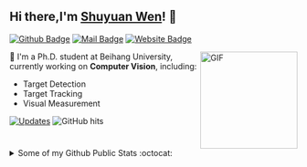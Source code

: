 ## Hi there,I'm [Shuyuan Wen](https://github.com/Wen-Shuyuan)! 👋
[![Github Badge](https://img.shields.io/badge/-@ShuyuanWen-181717?style=plastic&logo=GitHub&logoColor=white)](https://github.com/Wen-Shuyuan)
[![Mail Badge](https://img.shields.io/badge/-shuyuanwen@buaa.edu.cn-c14438?style=plastic&logo=Gmail&logoColor=white)](mailto:shuyuanwen@buaa.edu.cn "Connect via Email")
[![Website Badge](https://img.shields.io/badge/-shuyuanwen.github.io-5a5a5a?style=plastic&logo=vercel&logoColor=white)](https://shuyuanwen.github.io)

<a href="https://github.com/shuyuanwen/"><img alt="GIF" src="https://github.com/shuyuanwen/shuyuanwen/blob/main/code.gif?raw=true" align="right" height="170" /></a>

🔭 I'm a Ph.D. student at Beihang University, currently working on **Computer Vision**, including: 
- Target Detection
- Target Tracking
- Visual Measurement

<a href="https://github.com/shuyuanwen?tab=followers" target="_blank"><img alt="Updates" src="https://img.shields.io/badge/--000000?style=flat&logo=RSS&logoColor=white"></a>
<img alt="GitHub hits" src="https://img.shields.io/github/last-commit/shuyuanwen/shuyuanwen?label=profile%20updated&style=flat&color=cfa81c">

#
<details>
<summary>
   Some of my Github Public Stats :octocat:
</summary><br>
<p>
    <img alt = "GitHub Stats" src="https://github-readme-stats.vercel.app/api?username=shuyuanwen&theme=tokyonight&show_icons=true&hide=issues">
</p>

   #
</details>


<!--
**Wen-Shuyuan/Wen-Shuyuan** is a ✨ _special_ ✨ repository because its `README.md` (this file) appears on your GitHub profile.

I am a 1nd-year Graduate Student at Beihang University, pursuing a Masters in Computer Science.

<details>
<summary>
   Find me around the web 🌐
</summary>  <br>
   
[![csdn Badge](https://img.shields.io/badge/-CSDN-f54e10?style=flat&logoColor=white)](https://blog.csdn.net/jianglw1)
[![Codeforces Badge](https://img.shields.io/badge/-Codeforces-1F8ACB?style=flat&logo=Codeforces&logoColor=white)](http://codeforces.com/profile/Janspiry)
#
</details>

Here are some ideas to get you started:

- 🔭 I’m currently working on ...
- 🌱 I’m currently learning ...
- 👯 I’m looking to collaborate on ...
- 🤔 I’m looking for help with ...
- 💬 Ask me about ...
- 📫 How to reach me: ...
- 😄 Pronouns: ...
- ⚡ Fun fact: ...
-->
